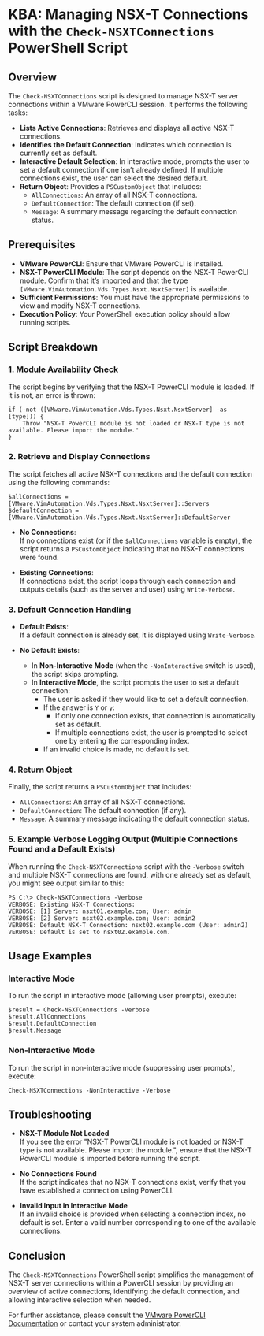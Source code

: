# KBA: Managing NSX-T Connections with the `Check-NSXTConnections` PowerShell Script

## Overview

The `Check-NSXTConnections` script is designed to manage NSX-T server connections within a VMware PowerCLI session. It performs the following tasks:

- **Lists Active Connections**: Retrieves and displays all active NSX-T connections.
- **Identifies the Default Connection**: Indicates which connection is currently set as default.
- **Interactive Default Selection**: In interactive mode, prompts the user to set a default connection if one isn’t already defined. If multiple connections exist, the user can select the desired default.
- **Return Object**: Provides a `PSCustomObject` that includes:
  - `AllConnections`: An array of all NSX-T connections.
  - `DefaultConnection`: The default connection (if set).
  - `Message`: A summary message regarding the default connection status.

## Prerequisites

- **VMware PowerCLI**: Ensure that VMware PowerCLI is installed.
- **NSX-T PowerCLI Module**: The script depends on the NSX-T PowerCLI module. Confirm that it’s imported and that the type `[VMware.VimAutomation.Vds.Types.Nsxt.NsxtServer]` is available.
- **Sufficient Permissions**: You must have the appropriate permissions to view and modify NSX-T connections.
- **Execution Policy**: Your PowerShell execution policy should allow running scripts.

## Script Breakdown

### 1. Module Availability Check

The script begins by verifying that the NSX-T PowerCLI module is loaded. If it is not, an error is thrown:

    if (-not ([VMware.VimAutomation.Vds.Types.Nsxt.NsxtServer] -as [type])) {
        Throw "NSX-T PowerCLI module is not loaded or NSX-T type is not available. Please import the module."
    }

### 2. Retrieve and Display Connections

The script fetches all active NSX-T connections and the default connection using the following commands:

    $allConnections = [VMware.VimAutomation.Vds.Types.Nsxt.NsxtServer]::Servers
    $defaultConnection = [VMware.VimAutomation.Vds.Types.Nsxt.NsxtServer]::DefaultServer

- **No Connections**:  
  If no connections exist (or if the `$allConnections` variable is empty), the script returns a `PSCustomObject` indicating that no NSX-T connections were found.

- **Existing Connections**:  
  If connections exist, the script loops through each connection and outputs details (such as the server and user) using `Write-Verbose`.

### 3. Default Connection Handling

- **Default Exists**:  
  If a default connection is already set, it is displayed using `Write-Verbose`.

- **No Default Exists**:  
  - In **Non-Interactive Mode** (when the `-NonInteractive` switch is used), the script skips prompting.  
  - In **Interactive Mode**, the script prompts the user to set a default connection:
    - The user is asked if they would like to set a default connection.
    - If the answer is `Y` or `y`:
      - If only one connection exists, that connection is automatically set as default.
      - If multiple connections exist, the user is prompted to select one by entering the corresponding index.
    - If an invalid choice is made, no default is set.

### 4. Return Object

Finally, the script returns a `PSCustomObject` that includes:

- `AllConnections`: An array of all NSX-T connections.
- `DefaultConnection`: The default connection (if any).
- `Message`: A summary message indicating the default connection status.

### 5. Example Verbose Logging Output (Multiple Connections Found and a Default Exists)

When running the `Check-NSXTConnections` script with the `-Verbose` switch and multiple NSX-T connections are found, with one already set as default, you might see output similar to this:

    PS C:\> Check-NSXTConnections -Verbose  
    VERBOSE: Existing NSX-T Connections:  
    VERBOSE: [1] Server: nsxt01.example.com; User: admin  
    VERBOSE: [2] Server: nsxt02.example.com; User: admin2  
    VERBOSE: Default NSX-T Connection: nsxt02.example.com (User: admin2)  
    VERBOSE: Default is set to nsxt02.example.com.

## Usage Examples

### Interactive Mode

To run the script in interactive mode (allowing user prompts), execute:

    $result = Check-NSXTConnections -Verbose
    $result.AllConnections
    $result.DefaultConnection
    $result.Message

### Non-Interactive Mode

To run the script in non-interactive mode (suppressing user prompts), execute:

    Check-NSXTConnections -NonInteractive -Verbose

## Troubleshooting

- **NSX-T Module Not Loaded**  
  If you see the error "NSX-T PowerCLI module is not loaded or NSX-T type is not available. Please import the module.", ensure that the NSX-T PowerCLI module is imported before running the script.

- **No Connections Found**  
  If the script indicates that no NSX-T connections exist, verify that you have established a connection using PowerCLI.

- **Invalid Input in Interactive Mode**  
  If an invalid choice is provided when selecting a connection index, no default is set. Enter a valid number corresponding to one of the available connections.

## Conclusion

The `Check-NSXTConnections` PowerShell script simplifies the management of NSX-T server connections within a PowerCLI session by providing an overview of active connections, identifying the default connection, and allowing interactive selection when needed.

For further assistance, please consult the [VMware PowerCLI Documentation](https://code.vmware.com/web/tool/11.4.0/vmware-powercli) or contact your system administrator.

